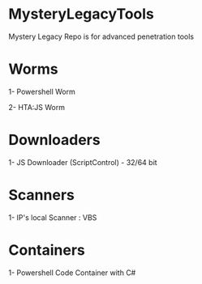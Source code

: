 # MysteryLegacyTools
Mystery Legacy Repo is for advanced penetration tools

# Worms

1- Powershell Worm

2- HTA:JS Worm

# Downloaders

1- JS Downloader (ScriptControl) - 32/64 bit

# Scanners

1- IP's local Scanner : VBS

# Containers

1- Powershell Code Container with C#
